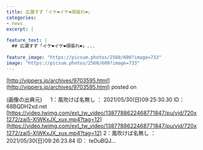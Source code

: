 ```yaml
---
title: 広瀬すず「イケ❤イケ❤頑張れ❤」
categories:
- news
excerpt: |
  
feature_text: |
  ## 広瀬すず「イケ❤イケ❤頑張れ❤」...
  
feature_image: "https://picsum.photos/2560/600?image=733"
image: "https://picsum.photos/2560/600?image=733"
---
```


[http://vippers.jp/archives/9703595.html](http://vippers.jp/archives/9703595.html)
posted on 

<!--more-->

(画像の出典元) 　 1：風吹けば名無し ： 2021/05/30(日)09:25:30.30 ID： 68BQDH2xd.net [https://video.twimg.com/ext_tw_video/1387788622468771847/pu/vid/720x1272/zai5-XlWKxJX_xux.mp4?tag=12](https://video.twimg.com/ext_tw_video/1387788622468771847/pu/vid/720x1272/zai5-XlWKxJX_xux.mp4?tag=12) 2：風吹けば名無し ： 2021/05/30(日)09:26:23.84 ID： teDuBQJ...
